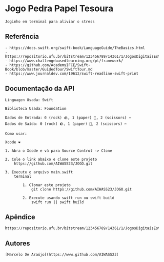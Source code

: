 # Jogo Pedra Papel Tesoura

    Joginho em terminal para aliviar o stress

## Referência

    - https://docs.swift.org/swift-book/LanguageGuide/TheBasics.html
    - https://repositorio.ufu.br/bitstream/123456789/14361/1/JogosDigitaisEstrategia.pdf
    - https://www.challengebasedlearning.org/pt/framework/
    - https://github.com/AcademyIFCE/Swift-Book/blob/master/GuidedTour/SwiftTour.md
    - https://www.journaldev.com/19612/swift-readline-swift-print


## Documentação da API

    Linguagen Usada: Swift

    Biblioteca Usada: Foundation 

    Dados de Entrada: 0 (rock) 🪨, 1 (paper) 📝, 2 (scissors) ✂️
    Dados de Saída: 0 (rock) 🪨, 1 (paper) 📝, 2 (scissors) ✂️
    
    Como usar:

    Xcode ❤️

    1. Abra o Xcode e vá para Source Control -> Clone

    2. Cole o link abaixo e clone este projeto
        https://github.com/AIWASS23/JOGO.git
    
    3. Execute o arquivo main.swift
        terminal

            1. Clonar este projeto
                git clone https://github.com/AIWASS23/JOGO.git
            
            2. Execute usando swift run ou swift build
                swift run || swift build
    
## Apêndice

    https://repositorio.ufu.br/bitstream/123456789/14361/1/JogosDigitaisEstrategia.pdf

## Autores

    [Marcelo De Araújo](https://www.github.com/AIWASS23)
